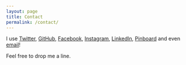 ```yaml
---
layout: page
title: Contact
permalink: /contact/
---
```


I use <a href="http://twitter.com/drmohundro" rel="me">Twitter</a>,
<a href="http://github.com/drmohundro" rel="me">GitHub</a>,
<a href="http://www.facebook.com/drmohundro" rel="me">Facebook</a>,
<a href="http://instagram.com/drmohundro" rel="me">Instagram</a>,
<a href="http://www.linkedin.com/in/drmohundro" rel="me">LinkedIn</a>,
<a href="https://pinboard.in/u:drmohundro" rel="me">Pinboard</a> and even
<a href="mailto:david@mohundro.com?subject=Hello+from+your+blog">email</a>!

Feel free to drop me a line.
